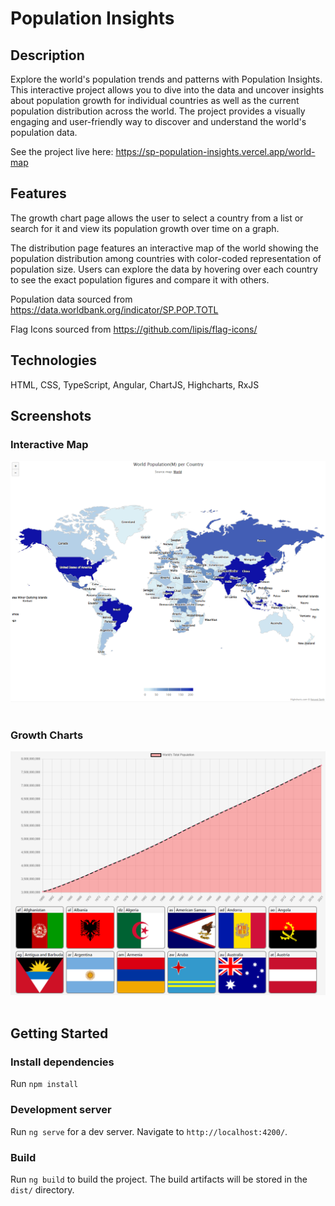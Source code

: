 # Population Insights

## Description

Explore the world's population trends and patterns with Population Insights. This interactive project allows you to dive into the data and uncover insights about population growth for individual countries as well as the current population distribution across the world. The project provides a visually engaging and user-friendly way to discover and understand the world's population data.

See the project live here: https://sp-population-insights.vercel.app/world-map

## Features

The growth chart page allows the user to select a country from a list or search for it and view its population growth over time on a graph.

The distribution page features an interactive map of the world showing the population distribution among countries with color-coded representation of population size. Users can explore the data by hovering over each country to see the exact population figures and compare it with others.

Population data sourced from https://data.worldbank.org/indicator/SP.POP.TOTL

Flag Icons sourced from https://github.com/lipis/flag-icons/

## Technologies

HTML, CSS, TypeScript, Angular, ChartJS, Highcharts, RxJS

## Screenshots

### Interactive Map
![alt text](https://github.com/sigipeschke/World-Population-App/blob/master/src/assets/population-img.PNG)
<br /><br />

### Growth Charts
![alt text](https://github.com/sigipeschke/World-Population-App/blob/master/src/assets/population-img-2.PNG)
<br /><br />

## Getting Started

### Install dependencies

Run `npm install`

### Development server

Run `ng serve` for a dev server. Navigate to `http://localhost:4200/`.

### Build

Run `ng build` to build the project. The build artifacts will be stored in the `dist/` directory.
